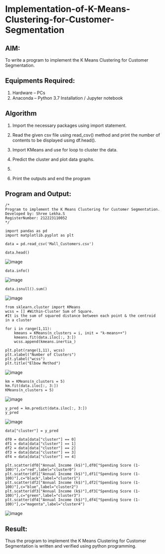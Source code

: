 # Implementation-of-K-Means-Clustering-for-Customer-Segmentation

## AIM:
To write a program to implement the K Means Clustering for Customer Segmentation.

## Equipments Required:
1. Hardware – PCs
2. Anaconda – Python 3.7 Installation / Jupyter notebook

## Algorithm
1. Import the necessary packages using import statement.

2. Read the given csv file using read_csv() method and print the number of contents to be displayed using df.head().

3. Import KMeans and use for loop to cluster the data.

4. Predict the cluster and plot data graphs.
5. 
6. Print the outputs and end the program

## Program and Output:
```
/*
Program to implement the K Means Clustering for Customer Segmentation.
Developed by: Shree Lekha.S
RegisterNumber: 212223110052
*/
```
```
import pandas as pd
import matplotlib.pyplot as plt

data = pd.read_csv('Mall_Customers.csv')

data.head()

```
![image](https://github.com/user-attachments/assets/34d53e8d-2256-4904-bfc5-d1e31837426c)

```
data.info()
```
![image](https://github.com/user-attachments/assets/5022ff6a-95eb-40a7-9159-d012c67dedd1)

```
data.isnull().sum()
```
![image](https://github.com/user-attachments/assets/f8cdf292-07b0-42e9-84d3-57f744b01cac)

```
from sklearn.cluster import KMeans
wcss = [] #Within-Cluster Sum of Square.
#It is the sum of squared distance between each point & the centroid in a cluster

for i in range(1,11):
    kmeans = KMeans(n_clusters = i, init = "k-means++")
    kmeans.fit(data.iloc[:, 3:])
    wcss.append(kmeans.inertia_)

plt.plot(range(1,11), wcss)
plt.xlabel("Number of Clusters")
plt.ylabel("wcss")
plt.title("Elbow Method")

```
![image](https://github.com/user-attachments/assets/1d017afd-e2f9-4a7a-8cb0-a7f25d24b25f)
```
km = KMeans(n_clusters = 5)
km.fit(data.iloc[:, 3:])
KMeans(n_clusters = 5)
```
![image](https://github.com/user-attachments/assets/b9c7c2a8-9046-459e-a1e1-0cbe9aba7b12)

```
y_pred = km.predict(data.iloc[:, 3:])
y_pred
```
![image](https://github.com/user-attachments/assets/a7251cb4-9d32-45e6-abde-140ec80dfb9f)

```
data["cluster"] = y_pred

df0 = data[data["cluster"] == 0]
df1 = data[data["cluster"] == 1]
df2 = data[data["cluster"] == 2]
df3 = data[data["cluster"] == 3]
df4 = data[data["cluster"] == 4]

plt.scatter(df0["Annual Income (k$)"],df0["Spending Score (1-100)"],c="red",label="cluster0")
plt.scatter(df1["Annual Income (k$)"],df1["Spending Score (1-100)"],c="black",label="cluster1")
plt.scatter(df2["Annual Income (k$)"],df2["Spending Score (1-100)"],c="blue",label="cluster2")
plt.scatter(df3["Annual Income (k$)"],df3["Spending Score (1-100)"],c="green",label="cluster3")
plt.scatter(df4["Annual Income (k$)"],df4["Spending Score (1-100)"],c="magenta",label="cluster4")

```
![image](https://github.com/user-attachments/assets/c401f8dc-3ac4-4549-98fd-e58930320f2d)


## Result:
Thus the program to implement the K Means Clustering for Customer Segmentation is written and verified using python programming.
